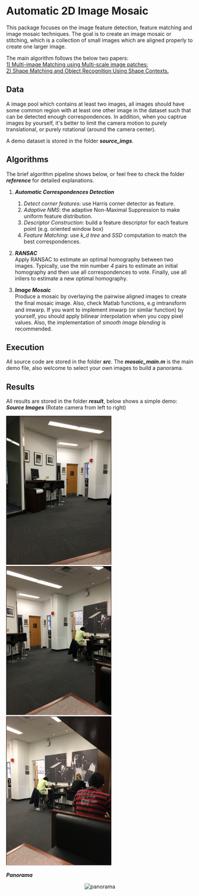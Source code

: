 # Automatic 2D Image Mosaic
This package focuses on the image feature detection, feature matching and image mosaic techniques. The goal is to create an image mosaic or stitching, which is a collection of small images which are aligned properly to create one larger image.        

The main algorithm follows the below two papers:         
[1) Multi-image Matching using Multi-scale image patches; ](http://ieeexplore.ieee.org/xpls/icp.jsp?arnumber=1467310)      
[2) Shape Matching and Object Recognition Using Shape Contexts.](http://citeseerx.ist.psu.edu/viewdoc/download?doi=10.1.1.441.6897&rep=rep1&type=pdf)


Data
----
A image pool which contains at least two images, all images should have some common region with at least one other image in the dataset such that can be detected enough correspondences. In addition, when you captrue images by yourself, it's better to limit the camera motion to purely translational, or purely rotational (around the camera center).        

A demo dataset is stored in the folder **_source_imgs_**.


Algorithms
----------
The brief algorithm pipeline shows below, or feel free to check the folder **_reference_** for detailed explanations.       
1. **_Automatic Correspondences Detection_**        
    1. _Detect corner features_: use Harris corner detector as feature.     
    2. _Adaptive NMS_: the adaptive Non-Maximal Suppression to make uniform feature distribution.
    3. _Descriptor Construction_: build a feature descriptor for each feature point (e.g. oriented window box)
    4. _Feature Matching_: use _k_d tree_ and _SSD_ computation to match the best correspondences.

2. **_RANSAC_**         
Apply RANSAC to estimate an optimal homography between two images. Typically, use the min number _4_ pairs to estimate an initial homography and then use all correspondences to vote. Finally, use all inliers to estimate a new optimal homography.

3. **_Image Mosaic_**        
Produce a mosaic by overlaying the pairwise aligned images to create the ﬁnal mosaic image. Also, check Matlab functions, e.g imtransform and imwarp. If you want to implement imwarp (or similar function) by yourself, you should apply bilinear interpolation when you copy pixel values. Also, the implementation of _smooth image blending_ is recommended.


Execution
---------
All source code are stored in the folder **_src_**. The **_mosaic_main.m_** is the main demo file, also welcome to select your own images to build a panorama.


Results
-------
All results are stored in the folder **_result_**, below shows a simple demo:                
**_Source Images_** (Rotate camera from left to right)
<p >
  <img src = "./source_imgs/source1.png?raw=true" width="283" height="400">
  <img src = "./source_imgs/source2.png?raw=true" width="283" height="400">
  <img src = "./source_imgs/source3.png?raw=true" width="283" height="400">
</p>

**_Panorama_**
<div align=center>
  <img width="800" height="400" src="./Python Version/resEasy/figure_15.png", alt="panorama"/>
</div>
